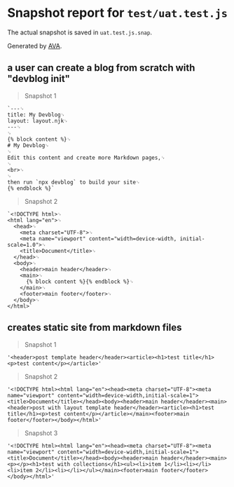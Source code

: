 # Snapshot report for `test/uat.test.js`

The actual snapshot is saved in `uat.test.js.snap`.

Generated by [AVA](https://avajs.dev).

## a user can create a blog from scratch with "devblog init"

> Snapshot 1

    `---␊
    title: My Devblog␊
    layout: layout.njk␊
    ---␊
    ␊
    {% block content %}␊
    # My Devblog␊
    ␊
    Edit this content and create more Markdown pages,␊
    ␊
    <br>␊
    ␊
    then run `npx devblog` to build your site␊
    {% endblock %}`

> Snapshot 2

    `<!DOCTYPE html>␊
    <html lang="en">␊
      <head>␊
        <meta charset="UTF-8">␊
        <meta name="viewport" content="width=device-width, initial-scale=1.0">␊
        <title>Document</title>␊
      </head>␊
      <body>␊
        <header>main header</header>␊
        <main>␊
          {% block content %}{% endblock %}␊
        </main>␊
        <footer>main footer</footer>␊
      </body>␊
    </html>`

## creates static site from markdown files

> Snapshot 1

    '<header>post template header</header><article><h1>test title</h1><p>test content</p></article>'

> Snapshot 2

    '<!DOCTYPE html><html lang="en"><head><meta charset="UTF-8"><meta name="viewport" content="width=device-width,initial-scale=1"><title>Document</title></head><body><header>main header</header><main><header>post with layout template header</header><article><h1>test title</h1><p>test content</p></article></main><footer>main footer</footer></body></html>'

> Snapshot 3

    '<!DOCTYPE html><html lang="en"><head><meta charset="UTF-8"><meta name="viewport" content="width=device-width,initial-scale=1"><title>Document</title></head><body><header>main header</header><main><p></p><h1>test with collections</h1><ul><li>item 1</li><li></li><li>item 2</li><li></li></ul></main><footer>main footer</footer></body></html>'
